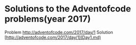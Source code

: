 # Solutions to the Adventofcode problems(year 2017)
Problem http://adventofcode.com/2017/day/1 Solution [http://adventofcode.com/2017/day/1](Day1.md)


